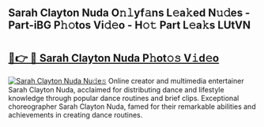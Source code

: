 ## Sarah Clayton Nuda O𝚗𝚕yf𝚊ns L𝚎a𝚔ed N𝚞𝚍es - Part-iBG P𝚑𝚘tos Vi𝚍𝚎o - H𝚘𝚝 Part L𝚎a𝚔s LUtVN

# <h2><a href="http://kfehzt5.oniu.top/?m=Sarah+Clayton+Nuda">🔗👉 🔴 Sarah Clayton Nuda P𝚑ot𝚘𝚜 V𝚒d𝚎o</a></h2>

[![Sarah Clayton Nuda Nu𝚍e𝚜](https://i.imgur.com/0qMVB7G.gif)](http://kfehzt5.oniu.top/?m=Sarah+Clayton+Nuda)
Online creator and multimedia entertainer Sarah Clayton Nuda, acclaimed for distributing dance and lifestyle knowledge through popular dance routines and brief clips. Exceptional choreographer Sarah Clayton Nuda, famed for their remarkable abilities and achievements in creating dance routines.  
